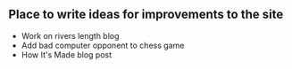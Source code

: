 ## Place to write ideas for improvements to the site

- Work on rivers length blog
- Add bad computer opponent to chess game
- How It's Made blog post